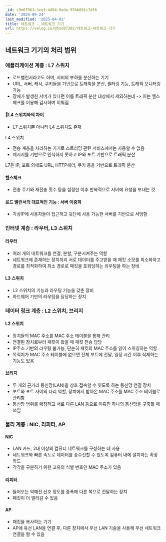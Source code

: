 ```yaml
---
_id: c9e6f963-3cef-4d94-9ada-97bb891c7df6
date: '2024-09-24'
last_modified: '2025-04-02'
title: 네트워크 - 네트워크 기기
url: https://velog.io/@hso07202/네트워크-네트워크-기기
---
```


## 네트워크 기기의 처리 범위

### 애플리케이션 계층 : L7 스위치
- 로드밸런서라고도 하며, 서버의 부하를 분산하는 기기
- URL, 서버, 캐시, 쿠키들을 기반으로 트래픽을 분산, 필터링 기능, 트래픽 모니터링 가능
- 장애가 발생한 서버가 있다면 이를 트래픽 분산 대상에서 제외하는데 
  -> 이는 헬스 체크를 이용해 감시하며 이뤄짐

#### 📕L4 스위치와의 차이
- L7 스위치뿐 아니라 L4 스위치도 존재

L4 스위치
  - 전송 계층을 처리하는 기기로 스트리밍 관련 서비스에서는 사용할 수 없음
  - 메시지를 기반으로 인식하지 못하고 IP와 포트 기반으로 트래픽 분산

L7은 IP, 포트 외에도 URL, HTTP헤더, 쿠키 등을 기반으로 트래픽 분산

#### 헬스체크
- 전송 주기와 재전송 횟수 등을 설정한 이후 반복적으로 서버에 요청을 보내는 것

#### 로드 밸런서의 대표적인 기능 : 서버 이중화
- 가상IP에 사용자들이 접근하고 뒷단에 사용 가능한 서버를 기반으로 서빙함

### 인터넷 계층 : 라우터, L3 스위치

#### 라우터
- 여러 개의 네트워크를 연결, 분할, 구분시켜주는 역할
- 네트워크에 존재하는 장치끼리 서로 데이터를 주고받을 때 패킷 소모를 최소화하고 경로를 최적화하여 최소 경로로 패킷을 포워딩하는 라우팅을 하는 장비

#### L3 스위치
- L2 스위치의 기능과 라우팅 기능을 갖춘 장비
- 하드웨어 기반의 라우팅을 담당하는 장치

### 데이터 링크 계층 : L2 스위치, 브리지

#### L2 스위치
- 장치들의 MAC 주소를 MAC 주소 테이블을 통해 관리
- 연결된 장치로부터 패킷이 왔을 때 패킷 전송 담당
- IP주소 기반의 라우팅 불가능, 단순히 패킷의 MAC 주소를 읽어 스위칭하는 역할
- 목적지가 MAC 주소 테이블에 없으면 전체 포트에 전달, 일정 시간 이후 삭제하는 기능도 있음

#### 브리지
- 두 개의  근거리 통신망(LAN)을 상호 접속할 수 잇도록 하는 통신망 연결 장치
- 포트와 포트 사이의 다리 역할, 장치에서 받아온 MAC 주소를 MAC 주소 테이블로 관리함
- 통신망 범위를 확장하고 서로 다른 LAN 등으로 이뤄진 하나의 통신망을 구축할 때 쓰임

### 물리 계층 : NIC, 리피터, AP

#### NIC
- LAN 카드, 2대 이상의 컴퓨터 네트워크를 구성하는 데 사용
- 네트워크와 빠른 속도로 데이터를 송수신할 수 있도록 컴퓨터 내에 설치하는 확장 카드
- 각각을 구분하기 위한 고유의 식별 번호인 MAC 주소가 있음

#### 리피터
- 들어오는 약해진 신호 정도를 증폭해 다른 쪽으로 전달하는 장치
- 패킷이 더 멀리갈 수 있음

#### AP
- 패킷을 복사하는 기기
- AP에 유선 LAN을 연결 후, 다른 장치에서 무선 LAN 기술을 사용해 무선 네트워크 연결을 할 수 있음